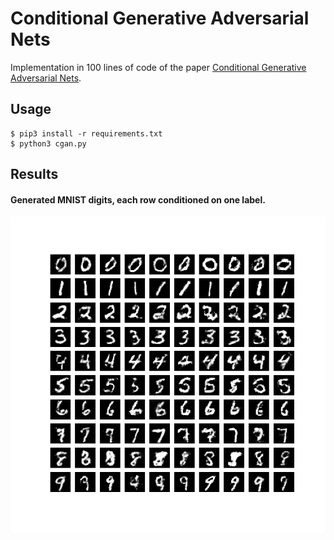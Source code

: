 # Conditional Generative Adversarial Nets

Implementation in 100 lines of code of the paper [Conditional Generative Adversarial Nets](https://arxiv.org/abs/1411.1784).

## Usage

```commandline
$ pip3 install -r requirements.txt
$ python3 cgan.py
```

## Results

#### Generated MNIST digits, each row conditioned on one label.
![](Imgs/cgan.png)

